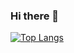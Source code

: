 ### Hi there 👋


[![Top Langs](https://github-readme-stats.vercel.app/api/top-langs/?username=jesuswr&theme=dracula&layout=compact)](https://github.com/jesuswr)
